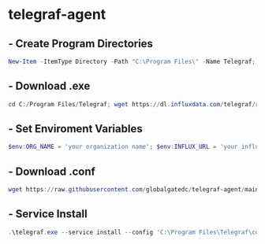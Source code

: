 # telegraf-agent

## - Create Program Directories
``` Powershell
New-Item -ItemType Directory -Path "C:\Program Files\" -Name Telegraf; New-Item -ItemType Directory -Path "C:\Program Files\Telegraf" -Name conf;
```

## - Download .exe
```Powershell
cd C:/Program Files/Telegraf; wget https://dl.influxdata.com/telegraf/releases/telegraf-1.30.0_windows_amd64.zip -UseBasicParsing -OutFile telegraf-1.30.0_windows_amd64.zip; Expand-Archive .\telegraf-nightly_windows_amd64.zip -DestinationPath 'C:\Program Files\Telegraf'
```
## - Set Enviroment Variables
```Powershell
$env:ORG_NAME = 'your organization name'; $env:INFLUX_URL = 'your influx url'; $env:BUCKET_NAME = 'your bucket name'; $env:BUCKET_TOKEN = 'your bucket token'
```

## - Download .conf
```Powershell
wget https://raw.githubusercontent.com/globalgatedc/telegraf-agent/main/telegraf.conf -UseBasicParsing -OutFile telegraf.conf -DestinationPath 'C:\Program Files\Telegraf\conf\'
```

## - Service Install 
```Powershell
.\telegraf.exe --service install --config 'C:\Program Files\Telegraf\conf\telegraf.conf'
```
